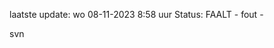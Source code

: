 laatste update: 
wo 08-11-2023  8:58   uur 
Status: FAALT - fout - 
<div class="service R">svn</div>